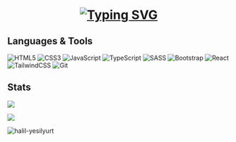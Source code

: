 <h1 align="center">
<a href="https://git.io/typing-svg">
<img src="https://readme-typing-svg.demolab.com?font=Optimistic+Display&size=24&pause=1000&vCenter=true&width=585&lines=Hi%2C+I'm+Halil.+Welcome+to+my+Github+profile!" alt="Typing SVG" />
</a>
</h1>

## Languages & Tools

![HTML5](https://img.shields.io/badge/html5-%23E34F26.svg?style=flat&logo=html5&logoColor=white)
![CSS3](https://img.shields.io/badge/css3-%231572B6.svg?style=flat&logo=css3&logoColor=white)
![JavaScript](https://img.shields.io/badge/javascript-%23323330.svg?style=flat&logo=javascript&logoColor=%23F7DF1E)
![TypeScript](https://img.shields.io/badge/typescript-%23007ACC.svg?style=flat&logo=typescript&logoColor=white)
![SASS](https://img.shields.io/badge/SASS-hotpink.svg?style=flat&logo=SASS&logoColor=white)
![Bootstrap](https://img.shields.io/badge/bootstrap-%238511FA.svg?style=flat&logo=bootstrap&logoColor=white)
![React](https://img.shields.io/badge/react-%2320232a.svg?style=flat&logo=react&logoColor=%2361DAFB)
![TailwindCSS](https://img.shields.io/badge/tailwindcss-%2338B2AC.svg?style=flat&logo=tailwind-css&logoColor=white)
![Git](https://img.shields.io/badge/git-%23F05033.svg?style=flat&logo=git&logoColor=white)

## Stats

![](https://github-readme-stats.vercel.app/api?username=halil-yesilyurt&theme=dark&hide_border=false&include_all_commits=true&count_private=true)<br/>

![](https://github-readme-stats.vercel.app/api/top-langs/?username=halil-yesilyurt&theme=dark&hide_border=false&include_all_commits=true&count_private=true&layout=compact)

<img src="https://komarev.com/ghpvc/?username=halil-yesilyurt&label=Profile%20views&color=0e75b6&style=flat" alt="halil-yesilyurt" />
